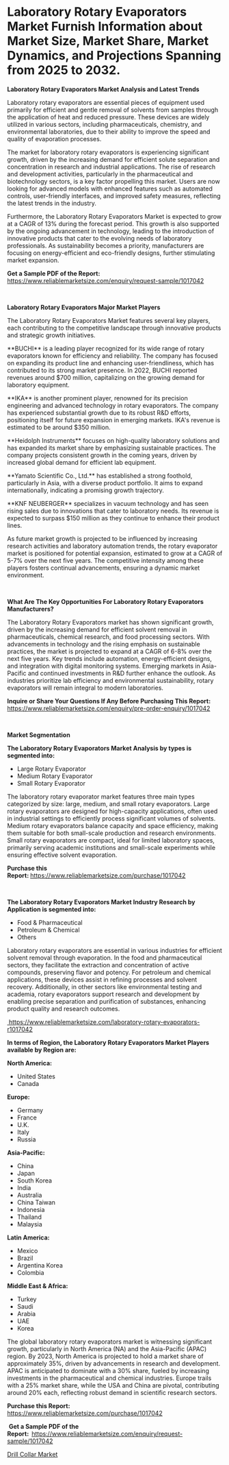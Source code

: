 <p><h1>Laboratory Rotary Evaporators Market Furnish Information about Market Size, Market Share, Market Dynamics, and Projections Spanning from 2025 to 2032.</h1></p><p><strong>Laboratory Rotary Evaporators Market Analysis and Latest Trends</strong></p>
<p><p>Laboratory rotary evaporators are essential pieces of equipment used primarily for efficient and gentle removal of solvents from samples through the application of heat and reduced pressure. These devices are widely utilized in various sectors, including pharmaceuticals, chemistry, and environmental laboratories, due to their ability to improve the speed and quality of evaporation processes.</p><p>The market for laboratory rotary evaporators is experiencing significant growth, driven by the increasing demand for efficient solute separation and concentration in research and industrial applications. The rise of research and development activities, particularly in the pharmaceutical and biotechnology sectors, is a key factor propelling this market. Users are now looking for advanced models with enhanced features such as automated controls, user-friendly interfaces, and improved safety measures, reflecting the latest trends in the industry.</p><p>Furthermore, the Laboratory Rotary Evaporators Market is expected to grow at a CAGR of 13% during the forecast period. This growth is also supported by the ongoing advancement in technology, leading to the introduction of innovative products that cater to the evolving needs of laboratory professionals. As sustainability becomes a priority, manufacturers are focusing on energy-efficient and eco-friendly designs, further stimulating market expansion.</p></p>
<p><strong>Get a Sample PDF of the Report:&nbsp;</strong> <a href="https://www.reliablemarketsize.com/enquiry/request-sample/1017042?utm_campaign=2242&utm_medium=2&utm_source=Github&utm_content=ia&utm_term=17022025&utm_id=laboratory-rotary-evaporators">https://www.reliablemarketsize.com/enquiry/request-sample/1017042</a></p>
<p>&nbsp;</p>
<p><strong>Laboratory Rotary Evaporators Major Market Players</strong></p>
<p><p>The Laboratory Rotary Evaporators Market features several key players, each contributing to the competitive landscape through innovative products and strategic growth initiatives. </p><p>**BUCHI** is a leading player recognized for its wide range of rotary evaporators known for efficiency and reliability. The company has focused on expanding its product line and enhancing user-friendliness, which has contributed to its strong market presence. In 2022, BUCHI reported revenues around $700 million, capitalizing on the growing demand for laboratory equipment.</p><p>**IKA** is another prominent player, renowned for its precision engineering and advanced technology in rotary evaporators. The company has experienced substantial growth due to its robust R&D efforts, positioning itself for future expansion in emerging markets. IKA's revenue is estimated to be around $350 million.</p><p>**Heidolph Instruments** focuses on high-quality laboratory solutions and has expanded its market share by emphasizing sustainable practices. The company projects consistent growth in the coming years, driven by increased global demand for efficient lab equipment.</p><p>**Yamato Scientific Co., Ltd.** has established a strong foothold, particularly in Asia, with a diverse product portfolio. It aims to expand internationally, indicating a promising growth trajectory.</p><p>**KNF NEUBERGER** specializes in vacuum technology and has seen rising sales due to innovations that cater to laboratory needs. Its revenue is expected to surpass $150 million as they continue to enhance their product lines.</p><p>As future market growth is projected to be influenced by increasing research activities and laboratory automation trends, the rotary evaporator market is positioned for potential expansion, estimated to grow at a CAGR of 5-7% over the next five years. The competitive intensity among these players fosters continual advancements, ensuring a dynamic market environment.</p></p>
<p>&nbsp;</p>
<p><strong>What Are The Key Opportunities For Laboratory Rotary Evaporators Manufacturers?</strong></p>
<p><p>The Laboratory Rotary Evaporators market has shown significant growth, driven by the increasing demand for efficient solvent removal in pharmaceuticals, chemical research, and food processing sectors. With advancements in technology and the rising emphasis on sustainable practices, the market is projected to expand at a CAGR of 6-8% over the next five years. Key trends include automation, energy-efficient designs, and integration with digital monitoring systems. Emerging markets in Asia-Pacific and continued investments in R&D further enhance the outlook. As industries prioritize lab efficiency and environmental sustainability, rotary evaporators will remain integral to modern laboratories.</p></p>
<p><strong>Inquire or Share Your Questions If Any Before Purchasing This Report:</strong> <a href="https://www.reliablemarketsize.com/enquiry/pre-order-enquiry/1017042?utm_campaign=2242&utm_medium=2&utm_source=Github&utm_content=ia&utm_term=17022025&utm_id=laboratory-rotary-evaporators">https://www.reliablemarketsize.com/enquiry/pre-order-enquiry/1017042</a></p>
<p>&nbsp;</p>
<p><strong>Market Segmentation</strong></p>
<p><strong>The Laboratory Rotary Evaporators Market Analysis by types is segmented into:</strong></p>
<p><ul><li>Large Rotary Evaporator</li><li>Medium Rotary Evaporator</li><li>Small Rotary Evaporator</li></ul></p>
<p><p>The laboratory rotary evaporator market features three main types categorized by size: large, medium, and small rotary evaporators. Large rotary evaporators are designed for high-capacity applications, often used in industrial settings to efficiently process significant volumes of solvents. Medium rotary evaporators balance capacity and space efficiency, making them suitable for both small-scale production and research environments. Small rotary evaporators are compact, ideal for limited laboratory spaces, primarily serving academic institutions and small-scale experiments while ensuring effective solvent evaporation.</p></p>
<p><strong>Purchase this Report:&nbsp;</strong><a href="https://www.reliablemarketsize.com/purchase/1017042?utm_campaign=2242&utm_medium=2&utm_source=Github&utm_content=ia&utm_term=17022025&utm_id=laboratory-rotary-evaporators">https://www.reliablemarketsize.com/purchase/1017042</a></p>
<p>&nbsp;</p>
<p><strong>The Laboratory Rotary Evaporators Market Industry Research by Application is segmented into:</strong></p>
<p><ul><li>Food & Pharmaceutical</li><li>Petroleum & Chemical</li><li>Others</li></ul></p>
<p><p>Laboratory rotary evaporators are essential in various industries for efficient solvent removal through evaporation. In the food and pharmaceutical sectors, they facilitate the extraction and concentration of active compounds, preserving flavor and potency. For petroleum and chemical applications, these devices assist in refining processes and solvent recovery. Additionally, in other sectors like environmental testing and academia, rotary evaporators support research and development by enabling precise separation and purification of substances, enhancing product quality and research outcomes.</p></p>
<p><a href="https://www.reliablemarketsize.com/laboratory-rotary-evaporators-r1017042?utm_campaign=2242&utm_medium=2&utm_source=Github&utm_content=ia&utm_term=17022025&utm_id=laboratory-rotary-evaporators">&nbsp;https://www.reliablemarketsize.com/laboratory-rotary-evaporators-r1017042</a></p>
<p><strong>In terms of Region, the Laboratory Rotary Evaporators Market Players available by Region are:</strong></p>
<p>
    <p> <strong> North America: </strong>
        <ul>
            <li>United States</li>
            <li>Canada</li>
        </ul>
        </p> 
    <p> <strong> Europe: </strong>
        <ul>
            <li>Germany</li>
            <li>France</li>
            <li>U.K.</li>
            <li>Italy</li>
            <li>Russia</li>
        </ul>
        </p> 
    <p> <strong> Asia-Pacific: </strong>
        <ul>
            <li>China</li>
            <li>Japan</li>
            <li>South Korea</li>
            <li>India</li>
            <li>Australia</li>
            <li>China Taiwan</li>
            <li>Indonesia</li>
            <li>Thailand</li>
            <li>Malaysia</li>
        </ul>
        </p> 
    <p> <strong> Latin America: </strong>
        <ul>
            <li>Mexico</li>
            <li>Brazil</li>
            <li>Argentina Korea</li>
            <li>Colombia</li>
        </ul>
        </p> 
    <p> <strong> Middle East & Africa: </strong>
        <ul>
            <li>Turkey</li>
            <li>Saudi</li>
            <li>Arabia</li>
            <li>UAE</li>
            <li>Korea</li>
        </ul>
    </p>
    </p>
<p><p>The global laboratory rotary evaporators market is witnessing significant growth, particularly in North America (NA) and the Asia-Pacific (APAC) region. By 2023, North America is projected to hold a market share of approximately 35%, driven by advancements in research and development. APAC is anticipated to dominate with a 30% share, fueled by increasing investments in the pharmaceutical and chemical industries. Europe trails with a 25% market share, while the USA and China are pivotal, contributing around 20% each, reflecting robust demand in scientific research sectors.</p></p>
<p><strong>Purchase this Report: </strong><a href="https://www.reliablemarketsize.com/purchase/1017042?utm_campaign=2242&utm_medium=2&utm_source=Github&utm_content=ia&utm_term=17022025&utm_id=laboratory-rotary-evaporators">https://www.reliablemarketsize.com/purchase/1017042</a></p>
<p>&nbsp;<strong>Get a Sample PDF of the Report:&nbsp;&nbsp;</strong><a href="https://www.reliablemarketsize.com/enquiry/request-sample/1017042?utm_campaign=2242&utm_medium=2&utm_source=Github&utm_content=ia&utm_term=17022025&utm_id=laboratory-rotary-evaporators">https://www.reliablemarketsize.com/enquiry/request-sample/1017042</a></p>
<p><strong></strong></p>
<p><p><a href="https://github.com/suleimannichelle7/Market-Research-Report-List-1/blob/main/drill-collar-market.md?utm_campaign=2242&utm_medium=2&utm_source=Github&utm_content=ia&utm_term=17022025&utm_id=laboratory-rotary-evaporators">Drill Collar Market</a></p></p>